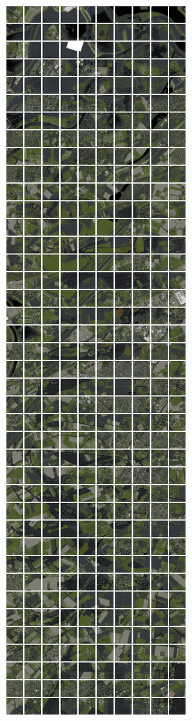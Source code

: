 <html>
<div>
<img src="https://github.com/HakkaTjakka/NL_TILE_MAP/blob/main/18/623/-1021/r.6230.-10210.png" height="44" width="44">
<img src="https://github.com/HakkaTjakka/NL_TILE_MAP/blob/main/18/623/-1021/r.6231.-10210.png" height="44" width="44">
<img src="https://github.com/HakkaTjakka/NL_TILE_MAP/blob/main/18/623/-1021/r.6232.-10210.png" height="44" width="44">
<img src="https://github.com/HakkaTjakka/NL_TILE_MAP/blob/main/18/623/-1021/r.6233.-10210.png" height="44" width="44">
<img src="https://github.com/HakkaTjakka/NL_TILE_MAP/blob/main/18/623/-1021/r.6234.-10210.png" height="44" width="44">
<img src="https://github.com/HakkaTjakka/NL_TILE_MAP/blob/main/18/623/-1021/r.6235.-10210.png" height="44" width="44">
<img src="https://github.com/HakkaTjakka/NL_TILE_MAP/blob/main/18/623/-1021/r.6236.-10210.png" height="44" width="44">
<img src="https://github.com/HakkaTjakka/NL_TILE_MAP/blob/main/18/623/-1021/r.6237.-10210.png" height="44" width="44">
<img src="https://github.com/HakkaTjakka/NL_TILE_MAP/blob/main/18/623/-1021/r.6238.-10210.png" height="44" width="44">
<img src="https://github.com/HakkaTjakka/NL_TILE_MAP/blob/main/18/623/-1021/r.6239.-10210.png" height="44" width="44">
<img src="https://github.com/HakkaTjakka/NL_TILE_MAP/blob/main/18/624/-1021/r.6240.-10210.png" height="44" width="44">
<img src="https://github.com/HakkaTjakka/NL_TILE_MAP/blob/main/18/624/-1021/r.6241.-10210.png" height="44" width="44">
<img src="https://github.com/HakkaTjakka/NL_TILE_MAP/blob/main/18/624/-1021/r.6242.-10210.png" height="44" width="44">
<img src="https://github.com/HakkaTjakka/NL_TILE_MAP/blob/main/18/624/-1021/r.6243.-10210.png" height="44" width="44">
<img src="https://github.com/HakkaTjakka/NL_TILE_MAP/blob/main/18/624/-1021/r.6244.-10210.png" height="44" width="44">
<img src="https://github.com/HakkaTjakka/NL_TILE_MAP/blob/main/18/624/-1021/r.6245.-10210.png" height="44" width="44">
<img src="https://github.com/HakkaTjakka/NL_TILE_MAP/blob/main/18/624/-1021/r.6246.-10210.png" height="44" width="44">
<img src="https://github.com/HakkaTjakka/NL_TILE_MAP/blob/main/18/624/-1021/r.6247.-10210.png" height="44" width="44">
<img src="https://github.com/HakkaTjakka/NL_TILE_MAP/blob/main/18/624/-1021/r.6248.-10210.png" height="44" width="44">
<img src="https://github.com/HakkaTjakka/NL_TILE_MAP/blob/main/18/624/-1021/r.6249.-10210.png" height="44" width="44">
<br>
<img src="https://github.com/HakkaTjakka/NL_TILE_MAP/blob/main/18/623/-1021/r.6230.-10209.png" height="44" width="44">
<img src="https://github.com/HakkaTjakka/NL_TILE_MAP/blob/main/18/623/-1021/r.6231.-10209.png" height="44" width="44">
<img src="https://github.com/HakkaTjakka/NL_TILE_MAP/blob/main/18/623/-1021/r.6232.-10209.png" height="44" width="44">
<img src="https://github.com/HakkaTjakka/NL_TILE_MAP/blob/main/18/623/-1021/r.6233.-10209.png" height="44" width="44">
<img src="https://github.com/HakkaTjakka/NL_TILE_MAP/blob/main/18/623/-1021/r.6234.-10209.png" height="44" width="44">
<img src="https://github.com/HakkaTjakka/NL_TILE_MAP/blob/main/18/623/-1021/r.6235.-10209.png" height="44" width="44">
<img src="https://github.com/HakkaTjakka/NL_TILE_MAP/blob/main/18/623/-1021/r.6236.-10209.png" height="44" width="44">
<img src="https://github.com/HakkaTjakka/NL_TILE_MAP/blob/main/18/623/-1021/r.6237.-10209.png" height="44" width="44">
<img src="https://github.com/HakkaTjakka/NL_TILE_MAP/blob/main/18/623/-1021/r.6238.-10209.png" height="44" width="44">
<img src="https://github.com/HakkaTjakka/NL_TILE_MAP/blob/main/18/623/-1021/r.6239.-10209.png" height="44" width="44">
<img src="https://github.com/HakkaTjakka/NL_TILE_MAP/blob/main/18/624/-1021/r.6240.-10209.png" height="44" width="44">
<img src="https://github.com/HakkaTjakka/NL_TILE_MAP/blob/main/18/624/-1021/r.6241.-10209.png" height="44" width="44">
<img src="https://github.com/HakkaTjakka/NL_TILE_MAP/blob/main/18/624/-1021/r.6242.-10209.png" height="44" width="44">
<img src="https://github.com/HakkaTjakka/NL_TILE_MAP/blob/main/18/624/-1021/r.6243.-10209.png" height="44" width="44">
<img src="https://github.com/HakkaTjakka/NL_TILE_MAP/blob/main/18/624/-1021/r.6244.-10209.png" height="44" width="44">
<img src="https://github.com/HakkaTjakka/NL_TILE_MAP/blob/main/18/624/-1021/r.6245.-10209.png" height="44" width="44">
<img src="https://github.com/HakkaTjakka/NL_TILE_MAP/blob/main/18/624/-1021/r.6246.-10209.png" height="44" width="44">
<img src="https://github.com/HakkaTjakka/NL_TILE_MAP/blob/main/18/624/-1021/r.6247.-10209.png" height="44" width="44">
<img src="https://github.com/HakkaTjakka/NL_TILE_MAP/blob/main/18/624/-1021/r.6248.-10209.png" height="44" width="44">
<img src="https://github.com/HakkaTjakka/NL_TILE_MAP/blob/main/18/624/-1021/r.6249.-10209.png" height="44" width="44">
<br>
<img src="https://github.com/HakkaTjakka/NL_TILE_MAP/blob/main/18/623/-1021/r.6230.-10208.png" height="44" width="44">
<img src="https://github.com/HakkaTjakka/NL_TILE_MAP/blob/main/18/623/-1021/r.6231.-10208.png" height="44" width="44">
<img src="https://github.com/HakkaTjakka/NL_TILE_MAP/blob/main/18/623/-1021/r.6232.-10208.png" height="44" width="44">
<img src="https://github.com/HakkaTjakka/NL_TILE_MAP/blob/main/18/623/-1021/r.6233.-10208.png" height="44" width="44">
<img src="https://github.com/HakkaTjakka/NL_TILE_MAP/blob/main/18/623/-1021/r.6234.-10208.png" height="44" width="44">
<img src="https://github.com/HakkaTjakka/NL_TILE_MAP/blob/main/18/623/-1021/r.6235.-10208.png" height="44" width="44">
<img src="https://github.com/HakkaTjakka/NL_TILE_MAP/blob/main/18/623/-1021/r.6236.-10208.png" height="44" width="44">
<img src="https://github.com/HakkaTjakka/NL_TILE_MAP/blob/main/18/623/-1021/r.6237.-10208.png" height="44" width="44">
<img src="https://github.com/HakkaTjakka/NL_TILE_MAP/blob/main/18/623/-1021/r.6238.-10208.png" height="44" width="44">
<img src="https://github.com/HakkaTjakka/NL_TILE_MAP/blob/main/18/623/-1021/r.6239.-10208.png" height="44" width="44">
<img src="https://github.com/HakkaTjakka/NL_TILE_MAP/blob/main/18/624/-1021/r.6240.-10208.png" height="44" width="44">
<img src="https://github.com/HakkaTjakka/NL_TILE_MAP/blob/main/18/624/-1021/r.6241.-10208.png" height="44" width="44">
<img src="https://github.com/HakkaTjakka/NL_TILE_MAP/blob/main/18/624/-1021/r.6242.-10208.png" height="44" width="44">
<img src="https://github.com/HakkaTjakka/NL_TILE_MAP/blob/main/18/624/-1021/r.6243.-10208.png" height="44" width="44">
<img src="https://github.com/HakkaTjakka/NL_TILE_MAP/blob/main/18/624/-1021/r.6244.-10208.png" height="44" width="44">
<img src="https://github.com/HakkaTjakka/NL_TILE_MAP/blob/main/18/624/-1021/r.6245.-10208.png" height="44" width="44">
<img src="https://github.com/HakkaTjakka/NL_TILE_MAP/blob/main/18/624/-1021/r.6246.-10208.png" height="44" width="44">
<img src="https://github.com/HakkaTjakka/NL_TILE_MAP/blob/main/18/624/-1021/r.6247.-10208.png" height="44" width="44">
<img src="https://github.com/HakkaTjakka/NL_TILE_MAP/blob/main/18/624/-1021/r.6248.-10208.png" height="44" width="44">
<img src="https://github.com/HakkaTjakka/NL_TILE_MAP/blob/main/18/624/-1021/r.6249.-10208.png" height="44" width="44">
<br>
<img src="https://github.com/HakkaTjakka/NL_TILE_MAP/blob/main/18/623/-1021/r.6230.-10207.png" height="44" width="44">
<img src="https://github.com/HakkaTjakka/NL_TILE_MAP/blob/main/18/623/-1021/r.6231.-10207.png" height="44" width="44">
<img src="https://github.com/HakkaTjakka/NL_TILE_MAP/blob/main/18/623/-1021/r.6232.-10207.png" height="44" width="44">
<img src="https://github.com/HakkaTjakka/NL_TILE_MAP/blob/main/18/623/-1021/r.6233.-10207.png" height="44" width="44">
<img src="https://github.com/HakkaTjakka/NL_TILE_MAP/blob/main/18/623/-1021/r.6234.-10207.png" height="44" width="44">
<img src="https://github.com/HakkaTjakka/NL_TILE_MAP/blob/main/18/623/-1021/r.6235.-10207.png" height="44" width="44">
<img src="https://github.com/HakkaTjakka/NL_TILE_MAP/blob/main/18/623/-1021/r.6236.-10207.png" height="44" width="44">
<img src="https://github.com/HakkaTjakka/NL_TILE_MAP/blob/main/18/623/-1021/r.6237.-10207.png" height="44" width="44">
<img src="https://github.com/HakkaTjakka/NL_TILE_MAP/blob/main/18/623/-1021/r.6238.-10207.png" height="44" width="44">
<img src="https://github.com/HakkaTjakka/NL_TILE_MAP/blob/main/18/623/-1021/r.6239.-10207.png" height="44" width="44">
<img src="https://github.com/HakkaTjakka/NL_TILE_MAP/blob/main/18/624/-1021/r.6240.-10207.png" height="44" width="44">
<img src="https://github.com/HakkaTjakka/NL_TILE_MAP/blob/main/18/624/-1021/r.6241.-10207.png" height="44" width="44">
<img src="https://github.com/HakkaTjakka/NL_TILE_MAP/blob/main/18/624/-1021/r.6242.-10207.png" height="44" width="44">
<img src="https://github.com/HakkaTjakka/NL_TILE_MAP/blob/main/18/624/-1021/r.6243.-10207.png" height="44" width="44">
<img src="https://github.com/HakkaTjakka/NL_TILE_MAP/blob/main/18/624/-1021/r.6244.-10207.png" height="44" width="44">
<img src="https://github.com/HakkaTjakka/NL_TILE_MAP/blob/main/18/624/-1021/r.6245.-10207.png" height="44" width="44">
<img src="https://github.com/HakkaTjakka/NL_TILE_MAP/blob/main/18/624/-1021/r.6246.-10207.png" height="44" width="44">
<img src="https://github.com/HakkaTjakka/NL_TILE_MAP/blob/main/18/624/-1021/r.6247.-10207.png" height="44" width="44">
<img src="https://github.com/HakkaTjakka/NL_TILE_MAP/blob/main/18/624/-1021/r.6248.-10207.png" height="44" width="44">
<img src="https://github.com/HakkaTjakka/NL_TILE_MAP/blob/main/18/624/-1021/r.6249.-10207.png" height="44" width="44">
<br>
<img src="https://github.com/HakkaTjakka/NL_TILE_MAP/blob/main/18/623/-1021/r.6230.-10206.png" height="44" width="44">
<img src="https://github.com/HakkaTjakka/NL_TILE_MAP/blob/main/18/623/-1021/r.6231.-10206.png" height="44" width="44">
<img src="https://github.com/HakkaTjakka/NL_TILE_MAP/blob/main/18/623/-1021/r.6232.-10206.png" height="44" width="44">
<img src="https://github.com/HakkaTjakka/NL_TILE_MAP/blob/main/18/623/-1021/r.6233.-10206.png" height="44" width="44">
<img src="https://github.com/HakkaTjakka/NL_TILE_MAP/blob/main/18/623/-1021/r.6234.-10206.png" height="44" width="44">
<img src="https://github.com/HakkaTjakka/NL_TILE_MAP/blob/main/18/623/-1021/r.6235.-10206.png" height="44" width="44">
<img src="https://github.com/HakkaTjakka/NL_TILE_MAP/blob/main/18/623/-1021/r.6236.-10206.png" height="44" width="44">
<img src="https://github.com/HakkaTjakka/NL_TILE_MAP/blob/main/18/623/-1021/r.6237.-10206.png" height="44" width="44">
<img src="https://github.com/HakkaTjakka/NL_TILE_MAP/blob/main/18/623/-1021/r.6238.-10206.png" height="44" width="44">
<img src="https://github.com/HakkaTjakka/NL_TILE_MAP/blob/main/18/623/-1021/r.6239.-10206.png" height="44" width="44">
<img src="https://github.com/HakkaTjakka/NL_TILE_MAP/blob/main/18/624/-1021/r.6240.-10206.png" height="44" width="44">
<img src="https://github.com/HakkaTjakka/NL_TILE_MAP/blob/main/18/624/-1021/r.6241.-10206.png" height="44" width="44">
<img src="https://github.com/HakkaTjakka/NL_TILE_MAP/blob/main/18/624/-1021/r.6242.-10206.png" height="44" width="44">
<img src="https://github.com/HakkaTjakka/NL_TILE_MAP/blob/main/18/624/-1021/r.6243.-10206.png" height="44" width="44">
<img src="https://github.com/HakkaTjakka/NL_TILE_MAP/blob/main/18/624/-1021/r.6244.-10206.png" height="44" width="44">
<img src="https://github.com/HakkaTjakka/NL_TILE_MAP/blob/main/18/624/-1021/r.6245.-10206.png" height="44" width="44">
<img src="https://github.com/HakkaTjakka/NL_TILE_MAP/blob/main/18/624/-1021/r.6246.-10206.png" height="44" width="44">
<img src="https://github.com/HakkaTjakka/NL_TILE_MAP/blob/main/18/624/-1021/r.6247.-10206.png" height="44" width="44">
<img src="https://github.com/HakkaTjakka/NL_TILE_MAP/blob/main/18/624/-1021/r.6248.-10206.png" height="44" width="44">
<img src="https://github.com/HakkaTjakka/NL_TILE_MAP/blob/main/18/624/-1021/r.6249.-10206.png" height="44" width="44">
<br>
<img src="https://github.com/HakkaTjakka/NL_TILE_MAP/blob/main/18/623/-1021/r.6230.-10205.png" height="44" width="44">
<img src="https://github.com/HakkaTjakka/NL_TILE_MAP/blob/main/18/623/-1021/r.6231.-10205.png" height="44" width="44">
<img src="https://github.com/HakkaTjakka/NL_TILE_MAP/blob/main/18/623/-1021/r.6232.-10205.png" height="44" width="44">
<img src="https://github.com/HakkaTjakka/NL_TILE_MAP/blob/main/18/623/-1021/r.6233.-10205.png" height="44" width="44">
<img src="https://github.com/HakkaTjakka/NL_TILE_MAP/blob/main/18/623/-1021/r.6234.-10205.png" height="44" width="44">
<img src="https://github.com/HakkaTjakka/NL_TILE_MAP/blob/main/18/623/-1021/r.6235.-10205.png" height="44" width="44">
<img src="https://github.com/HakkaTjakka/NL_TILE_MAP/blob/main/18/623/-1021/r.6236.-10205.png" height="44" width="44">
<img src="https://github.com/HakkaTjakka/NL_TILE_MAP/blob/main/18/623/-1021/r.6237.-10205.png" height="44" width="44">
<img src="https://github.com/HakkaTjakka/NL_TILE_MAP/blob/main/18/623/-1021/r.6238.-10205.png" height="44" width="44">
<img src="https://github.com/HakkaTjakka/NL_TILE_MAP/blob/main/18/623/-1021/r.6239.-10205.png" height="44" width="44">
<img src="https://github.com/HakkaTjakka/NL_TILE_MAP/blob/main/18/624/-1021/r.6240.-10205.png" height="44" width="44">
<img src="https://github.com/HakkaTjakka/NL_TILE_MAP/blob/main/18/624/-1021/r.6241.-10205.png" height="44" width="44">
<img src="https://github.com/HakkaTjakka/NL_TILE_MAP/blob/main/18/624/-1021/r.6242.-10205.png" height="44" width="44">
<img src="https://github.com/HakkaTjakka/NL_TILE_MAP/blob/main/18/624/-1021/r.6243.-10205.png" height="44" width="44">
<img src="https://github.com/HakkaTjakka/NL_TILE_MAP/blob/main/18/624/-1021/r.6244.-10205.png" height="44" width="44">
<img src="https://github.com/HakkaTjakka/NL_TILE_MAP/blob/main/18/624/-1021/r.6245.-10205.png" height="44" width="44">
<img src="https://github.com/HakkaTjakka/NL_TILE_MAP/blob/main/18/624/-1021/r.6246.-10205.png" height="44" width="44">
<img src="https://github.com/HakkaTjakka/NL_TILE_MAP/blob/main/18/624/-1021/r.6247.-10205.png" height="44" width="44">
<img src="https://github.com/HakkaTjakka/NL_TILE_MAP/blob/main/18/624/-1021/r.6248.-10205.png" height="44" width="44">
<img src="https://github.com/HakkaTjakka/NL_TILE_MAP/blob/main/18/624/-1021/r.6249.-10205.png" height="44" width="44">
<br>
<img src="https://github.com/HakkaTjakka/NL_TILE_MAP/blob/main/18/623/-1021/r.6230.-10204.png" height="44" width="44">
<img src="https://github.com/HakkaTjakka/NL_TILE_MAP/blob/main/18/623/-1021/r.6231.-10204.png" height="44" width="44">
<img src="https://github.com/HakkaTjakka/NL_TILE_MAP/blob/main/18/623/-1021/r.6232.-10204.png" height="44" width="44">
<img src="https://github.com/HakkaTjakka/NL_TILE_MAP/blob/main/18/623/-1021/r.6233.-10204.png" height="44" width="44">
<img src="https://github.com/HakkaTjakka/NL_TILE_MAP/blob/main/18/623/-1021/r.6234.-10204.png" height="44" width="44">
<img src="https://github.com/HakkaTjakka/NL_TILE_MAP/blob/main/18/623/-1021/r.6235.-10204.png" height="44" width="44">
<img src="https://github.com/HakkaTjakka/NL_TILE_MAP/blob/main/18/623/-1021/r.6236.-10204.png" height="44" width="44">
<img src="https://github.com/HakkaTjakka/NL_TILE_MAP/blob/main/18/623/-1021/r.6237.-10204.png" height="44" width="44">
<img src="https://github.com/HakkaTjakka/NL_TILE_MAP/blob/main/18/623/-1021/r.6238.-10204.png" height="44" width="44">
<img src="https://github.com/HakkaTjakka/NL_TILE_MAP/blob/main/18/623/-1021/r.6239.-10204.png" height="44" width="44">
<img src="https://github.com/HakkaTjakka/NL_TILE_MAP/blob/main/18/624/-1021/r.6240.-10204.png" height="44" width="44">
<img src="https://github.com/HakkaTjakka/NL_TILE_MAP/blob/main/18/624/-1021/r.6241.-10204.png" height="44" width="44">
<img src="https://github.com/HakkaTjakka/NL_TILE_MAP/blob/main/18/624/-1021/r.6242.-10204.png" height="44" width="44">
<img src="https://github.com/HakkaTjakka/NL_TILE_MAP/blob/main/18/624/-1021/r.6243.-10204.png" height="44" width="44">
<img src="https://github.com/HakkaTjakka/NL_TILE_MAP/blob/main/18/624/-1021/r.6244.-10204.png" height="44" width="44">
<img src="https://github.com/HakkaTjakka/NL_TILE_MAP/blob/main/18/624/-1021/r.6245.-10204.png" height="44" width="44">
<img src="https://github.com/HakkaTjakka/NL_TILE_MAP/blob/main/18/624/-1021/r.6246.-10204.png" height="44" width="44">
<img src="https://github.com/HakkaTjakka/NL_TILE_MAP/blob/main/18/624/-1021/r.6247.-10204.png" height="44" width="44">
<img src="https://github.com/HakkaTjakka/NL_TILE_MAP/blob/main/18/624/-1021/r.6248.-10204.png" height="44" width="44">
<img src="https://github.com/HakkaTjakka/NL_TILE_MAP/blob/main/18/624/-1021/r.6249.-10204.png" height="44" width="44">
<br>
<img src="https://github.com/HakkaTjakka/NL_TILE_MAP/blob/main/18/623/-1021/r.6230.-10203.png" height="44" width="44">
<img src="https://github.com/HakkaTjakka/NL_TILE_MAP/blob/main/18/623/-1021/r.6231.-10203.png" height="44" width="44">
<img src="https://github.com/HakkaTjakka/NL_TILE_MAP/blob/main/18/623/-1021/r.6232.-10203.png" height="44" width="44">
<img src="https://github.com/HakkaTjakka/NL_TILE_MAP/blob/main/18/623/-1021/r.6233.-10203.png" height="44" width="44">
<img src="https://github.com/HakkaTjakka/NL_TILE_MAP/blob/main/18/623/-1021/r.6234.-10203.png" height="44" width="44">
<img src="https://github.com/HakkaTjakka/NL_TILE_MAP/blob/main/18/623/-1021/r.6235.-10203.png" height="44" width="44">
<img src="https://github.com/HakkaTjakka/NL_TILE_MAP/blob/main/18/623/-1021/r.6236.-10203.png" height="44" width="44">
<img src="https://github.com/HakkaTjakka/NL_TILE_MAP/blob/main/18/623/-1021/r.6237.-10203.png" height="44" width="44">
<img src="https://github.com/HakkaTjakka/NL_TILE_MAP/blob/main/18/623/-1021/r.6238.-10203.png" height="44" width="44">
<img src="https://github.com/HakkaTjakka/NL_TILE_MAP/blob/main/18/623/-1021/r.6239.-10203.png" height="44" width="44">
<img src="https://github.com/HakkaTjakka/NL_TILE_MAP/blob/main/18/624/-1021/r.6240.-10203.png" height="44" width="44">
<img src="https://github.com/HakkaTjakka/NL_TILE_MAP/blob/main/18/624/-1021/r.6241.-10203.png" height="44" width="44">
<img src="https://github.com/HakkaTjakka/NL_TILE_MAP/blob/main/18/624/-1021/r.6242.-10203.png" height="44" width="44">
<img src="https://github.com/HakkaTjakka/NL_TILE_MAP/blob/main/18/624/-1021/r.6243.-10203.png" height="44" width="44">
<img src="https://github.com/HakkaTjakka/NL_TILE_MAP/blob/main/18/624/-1021/r.6244.-10203.png" height="44" width="44">
<img src="https://github.com/HakkaTjakka/NL_TILE_MAP/blob/main/18/624/-1021/r.6245.-10203.png" height="44" width="44">
<img src="https://github.com/HakkaTjakka/NL_TILE_MAP/blob/main/18/624/-1021/r.6246.-10203.png" height="44" width="44">
<img src="https://github.com/HakkaTjakka/NL_TILE_MAP/blob/main/18/624/-1021/r.6247.-10203.png" height="44" width="44">
<img src="https://github.com/HakkaTjakka/NL_TILE_MAP/blob/main/18/624/-1021/r.6248.-10203.png" height="44" width="44">
<img src="https://github.com/HakkaTjakka/NL_TILE_MAP/blob/main/18/624/-1021/r.6249.-10203.png" height="44" width="44">
<br>
<img src="https://github.com/HakkaTjakka/NL_TILE_MAP/blob/main/18/623/-1021/r.6230.-10202.png" height="44" width="44">
<img src="https://github.com/HakkaTjakka/NL_TILE_MAP/blob/main/18/623/-1021/r.6231.-10202.png" height="44" width="44">
<img src="https://github.com/HakkaTjakka/NL_TILE_MAP/blob/main/18/623/-1021/r.6232.-10202.png" height="44" width="44">
<img src="https://github.com/HakkaTjakka/NL_TILE_MAP/blob/main/18/623/-1021/r.6233.-10202.png" height="44" width="44">
<img src="https://github.com/HakkaTjakka/NL_TILE_MAP/blob/main/18/623/-1021/r.6234.-10202.png" height="44" width="44">
<img src="https://github.com/HakkaTjakka/NL_TILE_MAP/blob/main/18/623/-1021/r.6235.-10202.png" height="44" width="44">
<img src="https://github.com/HakkaTjakka/NL_TILE_MAP/blob/main/18/623/-1021/r.6236.-10202.png" height="44" width="44">
<img src="https://github.com/HakkaTjakka/NL_TILE_MAP/blob/main/18/623/-1021/r.6237.-10202.png" height="44" width="44">
<img src="https://github.com/HakkaTjakka/NL_TILE_MAP/blob/main/18/623/-1021/r.6238.-10202.png" height="44" width="44">
<img src="https://github.com/HakkaTjakka/NL_TILE_MAP/blob/main/18/623/-1021/r.6239.-10202.png" height="44" width="44">
<img src="https://github.com/HakkaTjakka/NL_TILE_MAP/blob/main/18/624/-1021/r.6240.-10202.png" height="44" width="44">
<img src="https://github.com/HakkaTjakka/NL_TILE_MAP/blob/main/18/624/-1021/r.6241.-10202.png" height="44" width="44">
<img src="https://github.com/HakkaTjakka/NL_TILE_MAP/blob/main/18/624/-1021/r.6242.-10202.png" height="44" width="44">
<img src="https://github.com/HakkaTjakka/NL_TILE_MAP/blob/main/18/624/-1021/r.6243.-10202.png" height="44" width="44">
<img src="https://github.com/HakkaTjakka/NL_TILE_MAP/blob/main/18/624/-1021/r.6244.-10202.png" height="44" width="44">
<img src="https://github.com/HakkaTjakka/NL_TILE_MAP/blob/main/18/624/-1021/r.6245.-10202.png" height="44" width="44">
<img src="https://github.com/HakkaTjakka/NL_TILE_MAP/blob/main/18/624/-1021/r.6246.-10202.png" height="44" width="44">
<img src="https://github.com/HakkaTjakka/NL_TILE_MAP/blob/main/18/624/-1021/r.6247.-10202.png" height="44" width="44">
<img src="https://github.com/HakkaTjakka/NL_TILE_MAP/blob/main/18/624/-1021/r.6248.-10202.png" height="44" width="44">
<img src="https://github.com/HakkaTjakka/NL_TILE_MAP/blob/main/18/624/-1021/r.6249.-10202.png" height="44" width="44">
<br>
<img src="https://github.com/HakkaTjakka/NL_TILE_MAP/blob/main/18/623/-1021/r.6230.-10201.png" height="44" width="44">
<img src="https://github.com/HakkaTjakka/NL_TILE_MAP/blob/main/18/623/-1021/r.6231.-10201.png" height="44" width="44">
<img src="https://github.com/HakkaTjakka/NL_TILE_MAP/blob/main/18/623/-1021/r.6232.-10201.png" height="44" width="44">
<img src="https://github.com/HakkaTjakka/NL_TILE_MAP/blob/main/18/623/-1021/r.6233.-10201.png" height="44" width="44">
<img src="https://github.com/HakkaTjakka/NL_TILE_MAP/blob/main/18/623/-1021/r.6234.-10201.png" height="44" width="44">
<img src="https://github.com/HakkaTjakka/NL_TILE_MAP/blob/main/18/623/-1021/r.6235.-10201.png" height="44" width="44">
<img src="https://github.com/HakkaTjakka/NL_TILE_MAP/blob/main/18/623/-1021/r.6236.-10201.png" height="44" width="44">
<img src="https://github.com/HakkaTjakka/NL_TILE_MAP/blob/main/18/623/-1021/r.6237.-10201.png" height="44" width="44">
<img src="https://github.com/HakkaTjakka/NL_TILE_MAP/blob/main/18/623/-1021/r.6238.-10201.png" height="44" width="44">
<img src="https://github.com/HakkaTjakka/NL_TILE_MAP/blob/main/18/623/-1021/r.6239.-10201.png" height="44" width="44">
<img src="https://github.com/HakkaTjakka/NL_TILE_MAP/blob/main/18/624/-1021/r.6240.-10201.png" height="44" width="44">
<img src="https://github.com/HakkaTjakka/NL_TILE_MAP/blob/main/18/624/-1021/r.6241.-10201.png" height="44" width="44">
<img src="https://github.com/HakkaTjakka/NL_TILE_MAP/blob/main/18/624/-1021/r.6242.-10201.png" height="44" width="44">
<img src="https://github.com/HakkaTjakka/NL_TILE_MAP/blob/main/18/624/-1021/r.6243.-10201.png" height="44" width="44">
<img src="https://github.com/HakkaTjakka/NL_TILE_MAP/blob/main/18/624/-1021/r.6244.-10201.png" height="44" width="44">
<img src="https://github.com/HakkaTjakka/NL_TILE_MAP/blob/main/18/624/-1021/r.6245.-10201.png" height="44" width="44">
<img src="https://github.com/HakkaTjakka/NL_TILE_MAP/blob/main/18/624/-1021/r.6246.-10201.png" height="44" width="44">
<img src="https://github.com/HakkaTjakka/NL_TILE_MAP/blob/main/18/624/-1021/r.6247.-10201.png" height="44" width="44">
<img src="https://github.com/HakkaTjakka/NL_TILE_MAP/blob/main/18/624/-1021/r.6248.-10201.png" height="44" width="44">
<img src="https://github.com/HakkaTjakka/NL_TILE_MAP/blob/main/18/624/-1021/r.6249.-10201.png" height="44" width="44">
<br>
<img src="https://github.com/HakkaTjakka/NL_TILE_MAP/blob/main/18/623/-1020/r.6230.-10200.png" height="44" width="44">
<img src="https://github.com/HakkaTjakka/NL_TILE_MAP/blob/main/18/623/-1020/r.6231.-10200.png" height="44" width="44">
<img src="https://github.com/HakkaTjakka/NL_TILE_MAP/blob/main/18/623/-1020/r.6232.-10200.png" height="44" width="44">
<img src="https://github.com/HakkaTjakka/NL_TILE_MAP/blob/main/18/623/-1020/r.6233.-10200.png" height="44" width="44">
<img src="https://github.com/HakkaTjakka/NL_TILE_MAP/blob/main/18/623/-1020/r.6234.-10200.png" height="44" width="44">
<img src="https://github.com/HakkaTjakka/NL_TILE_MAP/blob/main/18/623/-1020/r.6235.-10200.png" height="44" width="44">
<img src="https://github.com/HakkaTjakka/NL_TILE_MAP/blob/main/18/623/-1020/r.6236.-10200.png" height="44" width="44">
<img src="https://github.com/HakkaTjakka/NL_TILE_MAP/blob/main/18/623/-1020/r.6237.-10200.png" height="44" width="44">
<img src="https://github.com/HakkaTjakka/NL_TILE_MAP/blob/main/18/623/-1020/r.6238.-10200.png" height="44" width="44">
<img src="https://github.com/HakkaTjakka/NL_TILE_MAP/blob/main/18/623/-1020/r.6239.-10200.png" height="44" width="44">
<img src="https://github.com/HakkaTjakka/NL_TILE_MAP/blob/main/18/624/-1020/r.6240.-10200.png" height="44" width="44">
<img src="https://github.com/HakkaTjakka/NL_TILE_MAP/blob/main/18/624/-1020/r.6241.-10200.png" height="44" width="44">
<img src="https://github.com/HakkaTjakka/NL_TILE_MAP/blob/main/18/624/-1020/r.6242.-10200.png" height="44" width="44">
<img src="https://github.com/HakkaTjakka/NL_TILE_MAP/blob/main/18/624/-1020/r.6243.-10200.png" height="44" width="44">
<img src="https://github.com/HakkaTjakka/NL_TILE_MAP/blob/main/18/624/-1020/r.6244.-10200.png" height="44" width="44">
<img src="https://github.com/HakkaTjakka/NL_TILE_MAP/blob/main/18/624/-1020/r.6245.-10200.png" height="44" width="44">
<img src="https://github.com/HakkaTjakka/NL_TILE_MAP/blob/main/18/624/-1020/r.6246.-10200.png" height="44" width="44">
<img src="https://github.com/HakkaTjakka/NL_TILE_MAP/blob/main/18/624/-1020/r.6247.-10200.png" height="44" width="44">
<img src="https://github.com/HakkaTjakka/NL_TILE_MAP/blob/main/18/624/-1020/r.6248.-10200.png" height="44" width="44">
<img src="https://github.com/HakkaTjakka/NL_TILE_MAP/blob/main/18/624/-1020/r.6249.-10200.png" height="44" width="44">
<br>
<img src="https://github.com/HakkaTjakka/NL_TILE_MAP/blob/main/18/623/-1020/r.6230.-10199.png" height="44" width="44">
<img src="https://github.com/HakkaTjakka/NL_TILE_MAP/blob/main/18/623/-1020/r.6231.-10199.png" height="44" width="44">
<img src="https://github.com/HakkaTjakka/NL_TILE_MAP/blob/main/18/623/-1020/r.6232.-10199.png" height="44" width="44">
<img src="https://github.com/HakkaTjakka/NL_TILE_MAP/blob/main/18/623/-1020/r.6233.-10199.png" height="44" width="44">
<img src="https://github.com/HakkaTjakka/NL_TILE_MAP/blob/main/18/623/-1020/r.6234.-10199.png" height="44" width="44">
<img src="https://github.com/HakkaTjakka/NL_TILE_MAP/blob/main/18/623/-1020/r.6235.-10199.png" height="44" width="44">
<img src="https://github.com/HakkaTjakka/NL_TILE_MAP/blob/main/18/623/-1020/r.6236.-10199.png" height="44" width="44">
<img src="https://github.com/HakkaTjakka/NL_TILE_MAP/blob/main/18/623/-1020/r.6237.-10199.png" height="44" width="44">
<img src="https://github.com/HakkaTjakka/NL_TILE_MAP/blob/main/18/623/-1020/r.6238.-10199.png" height="44" width="44">
<img src="https://github.com/HakkaTjakka/NL_TILE_MAP/blob/main/18/623/-1020/r.6239.-10199.png" height="44" width="44">
<img src="https://github.com/HakkaTjakka/NL_TILE_MAP/blob/main/18/624/-1020/r.6240.-10199.png" height="44" width="44">
<img src="https://github.com/HakkaTjakka/NL_TILE_MAP/blob/main/18/624/-1020/r.6241.-10199.png" height="44" width="44">
<img src="https://github.com/HakkaTjakka/NL_TILE_MAP/blob/main/18/624/-1020/r.6242.-10199.png" height="44" width="44">
<img src="https://github.com/HakkaTjakka/NL_TILE_MAP/blob/main/18/624/-1020/r.6243.-10199.png" height="44" width="44">
<img src="https://github.com/HakkaTjakka/NL_TILE_MAP/blob/main/18/624/-1020/r.6244.-10199.png" height="44" width="44">
<img src="https://github.com/HakkaTjakka/NL_TILE_MAP/blob/main/18/624/-1020/r.6245.-10199.png" height="44" width="44">
<img src="https://github.com/HakkaTjakka/NL_TILE_MAP/blob/main/18/624/-1020/r.6246.-10199.png" height="44" width="44">
<img src="https://github.com/HakkaTjakka/NL_TILE_MAP/blob/main/18/624/-1020/r.6247.-10199.png" height="44" width="44">
<img src="https://github.com/HakkaTjakka/NL_TILE_MAP/blob/main/18/624/-1020/r.6248.-10199.png" height="44" width="44">
<img src="https://github.com/HakkaTjakka/NL_TILE_MAP/blob/main/18/624/-1020/r.6249.-10199.png" height="44" width="44">
<br>
<img src="https://github.com/HakkaTjakka/NL_TILE_MAP/blob/main/18/623/-1020/r.6230.-10198.png" height="44" width="44">
<img src="https://github.com/HakkaTjakka/NL_TILE_MAP/blob/main/18/623/-1020/r.6231.-10198.png" height="44" width="44">
<img src="https://github.com/HakkaTjakka/NL_TILE_MAP/blob/main/18/623/-1020/r.6232.-10198.png" height="44" width="44">
<img src="https://github.com/HakkaTjakka/NL_TILE_MAP/blob/main/18/623/-1020/r.6233.-10198.png" height="44" width="44">
<img src="https://github.com/HakkaTjakka/NL_TILE_MAP/blob/main/18/623/-1020/r.6234.-10198.png" height="44" width="44">
<img src="https://github.com/HakkaTjakka/NL_TILE_MAP/blob/main/18/623/-1020/r.6235.-10198.png" height="44" width="44">
<img src="https://github.com/HakkaTjakka/NL_TILE_MAP/blob/main/18/623/-1020/r.6236.-10198.png" height="44" width="44">
<img src="https://github.com/HakkaTjakka/NL_TILE_MAP/blob/main/18/623/-1020/r.6237.-10198.png" height="44" width="44">
<img src="https://github.com/HakkaTjakka/NL_TILE_MAP/blob/main/18/623/-1020/r.6238.-10198.png" height="44" width="44">
<img src="https://github.com/HakkaTjakka/NL_TILE_MAP/blob/main/18/623/-1020/r.6239.-10198.png" height="44" width="44">
<img src="https://github.com/HakkaTjakka/NL_TILE_MAP/blob/main/18/624/-1020/r.6240.-10198.png" height="44" width="44">
<img src="https://github.com/HakkaTjakka/NL_TILE_MAP/blob/main/18/624/-1020/r.6241.-10198.png" height="44" width="44">
<img src="https://github.com/HakkaTjakka/NL_TILE_MAP/blob/main/18/624/-1020/r.6242.-10198.png" height="44" width="44">
<img src="https://github.com/HakkaTjakka/NL_TILE_MAP/blob/main/18/624/-1020/r.6243.-10198.png" height="44" width="44">
<img src="https://github.com/HakkaTjakka/NL_TILE_MAP/blob/main/18/624/-1020/r.6244.-10198.png" height="44" width="44">
<img src="https://github.com/HakkaTjakka/NL_TILE_MAP/blob/main/18/624/-1020/r.6245.-10198.png" height="44" width="44">
<img src="https://github.com/HakkaTjakka/NL_TILE_MAP/blob/main/18/624/-1020/r.6246.-10198.png" height="44" width="44">
<img src="https://github.com/HakkaTjakka/NL_TILE_MAP/blob/main/18/624/-1020/r.6247.-10198.png" height="44" width="44">
<img src="https://github.com/HakkaTjakka/NL_TILE_MAP/blob/main/18/624/-1020/r.6248.-10198.png" height="44" width="44">
<img src="https://github.com/HakkaTjakka/NL_TILE_MAP/blob/main/18/624/-1020/r.6249.-10198.png" height="44" width="44">
<br>
<img src="https://github.com/HakkaTjakka/NL_TILE_MAP/blob/main/18/623/-1020/r.6230.-10197.png" height="44" width="44">
<img src="https://github.com/HakkaTjakka/NL_TILE_MAP/blob/main/18/623/-1020/r.6231.-10197.png" height="44" width="44">
<img src="https://github.com/HakkaTjakka/NL_TILE_MAP/blob/main/18/623/-1020/r.6232.-10197.png" height="44" width="44">
<img src="https://github.com/HakkaTjakka/NL_TILE_MAP/blob/main/18/623/-1020/r.6233.-10197.png" height="44" width="44">
<img src="https://github.com/HakkaTjakka/NL_TILE_MAP/blob/main/18/623/-1020/r.6234.-10197.png" height="44" width="44">
<img src="https://github.com/HakkaTjakka/NL_TILE_MAP/blob/main/18/623/-1020/r.6235.-10197.png" height="44" width="44">
<img src="https://github.com/HakkaTjakka/NL_TILE_MAP/blob/main/18/623/-1020/r.6236.-10197.png" height="44" width="44">
<img src="https://github.com/HakkaTjakka/NL_TILE_MAP/blob/main/18/623/-1020/r.6237.-10197.png" height="44" width="44">
<img src="https://github.com/HakkaTjakka/NL_TILE_MAP/blob/main/18/623/-1020/r.6238.-10197.png" height="44" width="44">
<img src="https://github.com/HakkaTjakka/NL_TILE_MAP/blob/main/18/623/-1020/r.6239.-10197.png" height="44" width="44">
<img src="https://github.com/HakkaTjakka/NL_TILE_MAP/blob/main/18/624/-1020/r.6240.-10197.png" height="44" width="44">
<img src="https://github.com/HakkaTjakka/NL_TILE_MAP/blob/main/18/624/-1020/r.6241.-10197.png" height="44" width="44">
<img src="https://github.com/HakkaTjakka/NL_TILE_MAP/blob/main/18/624/-1020/r.6242.-10197.png" height="44" width="44">
<img src="https://github.com/HakkaTjakka/NL_TILE_MAP/blob/main/18/624/-1020/r.6243.-10197.png" height="44" width="44">
<img src="https://github.com/HakkaTjakka/NL_TILE_MAP/blob/main/18/624/-1020/r.6244.-10197.png" height="44" width="44">
<img src="https://github.com/HakkaTjakka/NL_TILE_MAP/blob/main/18/624/-1020/r.6245.-10197.png" height="44" width="44">
<img src="https://github.com/HakkaTjakka/NL_TILE_MAP/blob/main/18/624/-1020/r.6246.-10197.png" height="44" width="44">
<img src="https://github.com/HakkaTjakka/NL_TILE_MAP/blob/main/18/624/-1020/r.6247.-10197.png" height="44" width="44">
<img src="https://github.com/HakkaTjakka/NL_TILE_MAP/blob/main/18/624/-1020/r.6248.-10197.png" height="44" width="44">
<img src="https://github.com/HakkaTjakka/NL_TILE_MAP/blob/main/18/624/-1020/r.6249.-10197.png" height="44" width="44">
<br>
<img src="https://github.com/HakkaTjakka/NL_TILE_MAP/blob/main/18/623/-1020/r.6230.-10196.png" height="44" width="44">
<img src="https://github.com/HakkaTjakka/NL_TILE_MAP/blob/main/18/623/-1020/r.6231.-10196.png" height="44" width="44">
<img src="https://github.com/HakkaTjakka/NL_TILE_MAP/blob/main/18/623/-1020/r.6232.-10196.png" height="44" width="44">
<img src="https://github.com/HakkaTjakka/NL_TILE_MAP/blob/main/18/623/-1020/r.6233.-10196.png" height="44" width="44">
<img src="https://github.com/HakkaTjakka/NL_TILE_MAP/blob/main/18/623/-1020/r.6234.-10196.png" height="44" width="44">
<img src="https://github.com/HakkaTjakka/NL_TILE_MAP/blob/main/18/623/-1020/r.6235.-10196.png" height="44" width="44">
<img src="https://github.com/HakkaTjakka/NL_TILE_MAP/blob/main/18/623/-1020/r.6236.-10196.png" height="44" width="44">
<img src="https://github.com/HakkaTjakka/NL_TILE_MAP/blob/main/18/623/-1020/r.6237.-10196.png" height="44" width="44">
<img src="https://github.com/HakkaTjakka/NL_TILE_MAP/blob/main/18/623/-1020/r.6238.-10196.png" height="44" width="44">
<img src="https://github.com/HakkaTjakka/NL_TILE_MAP/blob/main/18/623/-1020/r.6239.-10196.png" height="44" width="44">
<img src="https://github.com/HakkaTjakka/NL_TILE_MAP/blob/main/18/624/-1020/r.6240.-10196.png" height="44" width="44">
<img src="https://github.com/HakkaTjakka/NL_TILE_MAP/blob/main/18/624/-1020/r.6241.-10196.png" height="44" width="44">
<img src="https://github.com/HakkaTjakka/NL_TILE_MAP/blob/main/18/624/-1020/r.6242.-10196.png" height="44" width="44">
<img src="https://github.com/HakkaTjakka/NL_TILE_MAP/blob/main/18/624/-1020/r.6243.-10196.png" height="44" width="44">
<img src="https://github.com/HakkaTjakka/NL_TILE_MAP/blob/main/18/624/-1020/r.6244.-10196.png" height="44" width="44">
<img src="https://github.com/HakkaTjakka/NL_TILE_MAP/blob/main/18/624/-1020/r.6245.-10196.png" height="44" width="44">
<img src="https://github.com/HakkaTjakka/NL_TILE_MAP/blob/main/18/624/-1020/r.6246.-10196.png" height="44" width="44">
<img src="https://github.com/HakkaTjakka/NL_TILE_MAP/blob/main/18/624/-1020/r.6247.-10196.png" height="44" width="44">
<img src="https://github.com/HakkaTjakka/NL_TILE_MAP/blob/main/18/624/-1020/r.6248.-10196.png" height="44" width="44">
<img src="https://github.com/HakkaTjakka/NL_TILE_MAP/blob/main/18/624/-1020/r.6249.-10196.png" height="44" width="44">
<br>
<img src="https://github.com/HakkaTjakka/NL_TILE_MAP/blob/main/18/623/-1020/r.6230.-10195.png" height="44" width="44">
<img src="https://github.com/HakkaTjakka/NL_TILE_MAP/blob/main/18/623/-1020/r.6231.-10195.png" height="44" width="44">
<img src="https://github.com/HakkaTjakka/NL_TILE_MAP/blob/main/18/623/-1020/r.6232.-10195.png" height="44" width="44">
<img src="https://github.com/HakkaTjakka/NL_TILE_MAP/blob/main/18/623/-1020/r.6233.-10195.png" height="44" width="44">
<img src="https://github.com/HakkaTjakka/NL_TILE_MAP/blob/main/18/623/-1020/r.6234.-10195.png" height="44" width="44">
<img src="https://github.com/HakkaTjakka/NL_TILE_MAP/blob/main/18/623/-1020/r.6235.-10195.png" height="44" width="44">
<img src="https://github.com/HakkaTjakka/NL_TILE_MAP/blob/main/18/623/-1020/r.6236.-10195.png" height="44" width="44">
<img src="https://github.com/HakkaTjakka/NL_TILE_MAP/blob/main/18/623/-1020/r.6237.-10195.png" height="44" width="44">
<img src="https://github.com/HakkaTjakka/NL_TILE_MAP/blob/main/18/623/-1020/r.6238.-10195.png" height="44" width="44">
<img src="https://github.com/HakkaTjakka/NL_TILE_MAP/blob/main/18/623/-1020/r.6239.-10195.png" height="44" width="44">
<img src="https://github.com/HakkaTjakka/NL_TILE_MAP/blob/main/18/624/-1020/r.6240.-10195.png" height="44" width="44">
<img src="https://github.com/HakkaTjakka/NL_TILE_MAP/blob/main/18/624/-1020/r.6241.-10195.png" height="44" width="44">
<img src="https://github.com/HakkaTjakka/NL_TILE_MAP/blob/main/18/624/-1020/r.6242.-10195.png" height="44" width="44">
<img src="https://github.com/HakkaTjakka/NL_TILE_MAP/blob/main/18/624/-1020/r.6243.-10195.png" height="44" width="44">
<img src="https://github.com/HakkaTjakka/NL_TILE_MAP/blob/main/18/624/-1020/r.6244.-10195.png" height="44" width="44">
<img src="https://github.com/HakkaTjakka/NL_TILE_MAP/blob/main/18/624/-1020/r.6245.-10195.png" height="44" width="44">
<img src="https://github.com/HakkaTjakka/NL_TILE_MAP/blob/main/18/624/-1020/r.6246.-10195.png" height="44" width="44">
<img src="https://github.com/HakkaTjakka/NL_TILE_MAP/blob/main/18/624/-1020/r.6247.-10195.png" height="44" width="44">
<img src="https://github.com/HakkaTjakka/NL_TILE_MAP/blob/main/18/624/-1020/r.6248.-10195.png" height="44" width="44">
<img src="https://github.com/HakkaTjakka/NL_TILE_MAP/blob/main/18/624/-1020/r.6249.-10195.png" height="44" width="44">
<br>
<img src="https://github.com/HakkaTjakka/NL_TILE_MAP/blob/main/18/623/-1020/r.6230.-10194.png" height="44" width="44">
<img src="https://github.com/HakkaTjakka/NL_TILE_MAP/blob/main/18/623/-1020/r.6231.-10194.png" height="44" width="44">
<img src="https://github.com/HakkaTjakka/NL_TILE_MAP/blob/main/18/623/-1020/r.6232.-10194.png" height="44" width="44">
<img src="https://github.com/HakkaTjakka/NL_TILE_MAP/blob/main/18/623/-1020/r.6233.-10194.png" height="44" width="44">
<img src="https://github.com/HakkaTjakka/NL_TILE_MAP/blob/main/18/623/-1020/r.6234.-10194.png" height="44" width="44">
<img src="https://github.com/HakkaTjakka/NL_TILE_MAP/blob/main/18/623/-1020/r.6235.-10194.png" height="44" width="44">
<img src="https://github.com/HakkaTjakka/NL_TILE_MAP/blob/main/18/623/-1020/r.6236.-10194.png" height="44" width="44">
<img src="https://github.com/HakkaTjakka/NL_TILE_MAP/blob/main/18/623/-1020/r.6237.-10194.png" height="44" width="44">
<img src="https://github.com/HakkaTjakka/NL_TILE_MAP/blob/main/18/623/-1020/r.6238.-10194.png" height="44" width="44">
<img src="https://github.com/HakkaTjakka/NL_TILE_MAP/blob/main/18/623/-1020/r.6239.-10194.png" height="44" width="44">
<img src="https://github.com/HakkaTjakka/NL_TILE_MAP/blob/main/18/624/-1020/r.6240.-10194.png" height="44" width="44">
<img src="https://github.com/HakkaTjakka/NL_TILE_MAP/blob/main/18/624/-1020/r.6241.-10194.png" height="44" width="44">
<img src="https://github.com/HakkaTjakka/NL_TILE_MAP/blob/main/18/624/-1020/r.6242.-10194.png" height="44" width="44">
<img src="https://github.com/HakkaTjakka/NL_TILE_MAP/blob/main/18/624/-1020/r.6243.-10194.png" height="44" width="44">
<img src="https://github.com/HakkaTjakka/NL_TILE_MAP/blob/main/18/624/-1020/r.6244.-10194.png" height="44" width="44">
<img src="https://github.com/HakkaTjakka/NL_TILE_MAP/blob/main/18/624/-1020/r.6245.-10194.png" height="44" width="44">
<img src="https://github.com/HakkaTjakka/NL_TILE_MAP/blob/main/18/624/-1020/r.6246.-10194.png" height="44" width="44">
<img src="https://github.com/HakkaTjakka/NL_TILE_MAP/blob/main/18/624/-1020/r.6247.-10194.png" height="44" width="44">
<img src="https://github.com/HakkaTjakka/NL_TILE_MAP/blob/main/18/624/-1020/r.6248.-10194.png" height="44" width="44">
<img src="https://github.com/HakkaTjakka/NL_TILE_MAP/blob/main/18/624/-1020/r.6249.-10194.png" height="44" width="44">
<br>
<img src="https://github.com/HakkaTjakka/NL_TILE_MAP/blob/main/18/623/-1020/r.6230.-10193.png" height="44" width="44">
<img src="https://github.com/HakkaTjakka/NL_TILE_MAP/blob/main/18/623/-1020/r.6231.-10193.png" height="44" width="44">
<img src="https://github.com/HakkaTjakka/NL_TILE_MAP/blob/main/18/623/-1020/r.6232.-10193.png" height="44" width="44">
<img src="https://github.com/HakkaTjakka/NL_TILE_MAP/blob/main/18/623/-1020/r.6233.-10193.png" height="44" width="44">
<img src="https://github.com/HakkaTjakka/NL_TILE_MAP/blob/main/18/623/-1020/r.6234.-10193.png" height="44" width="44">
<img src="https://github.com/HakkaTjakka/NL_TILE_MAP/blob/main/18/623/-1020/r.6235.-10193.png" height="44" width="44">
<img src="https://github.com/HakkaTjakka/NL_TILE_MAP/blob/main/18/623/-1020/r.6236.-10193.png" height="44" width="44">
<img src="https://github.com/HakkaTjakka/NL_TILE_MAP/blob/main/18/623/-1020/r.6237.-10193.png" height="44" width="44">
<img src="https://github.com/HakkaTjakka/NL_TILE_MAP/blob/main/18/623/-1020/r.6238.-10193.png" height="44" width="44">
<img src="https://github.com/HakkaTjakka/NL_TILE_MAP/blob/main/18/623/-1020/r.6239.-10193.png" height="44" width="44">
<img src="https://github.com/HakkaTjakka/NL_TILE_MAP/blob/main/18/624/-1020/r.6240.-10193.png" height="44" width="44">
<img src="https://github.com/HakkaTjakka/NL_TILE_MAP/blob/main/18/624/-1020/r.6241.-10193.png" height="44" width="44">
<img src="https://github.com/HakkaTjakka/NL_TILE_MAP/blob/main/18/624/-1020/r.6242.-10193.png" height="44" width="44">
<img src="https://github.com/HakkaTjakka/NL_TILE_MAP/blob/main/18/624/-1020/r.6243.-10193.png" height="44" width="44">
<img src="https://github.com/HakkaTjakka/NL_TILE_MAP/blob/main/18/624/-1020/r.6244.-10193.png" height="44" width="44">
<img src="https://github.com/HakkaTjakka/NL_TILE_MAP/blob/main/18/624/-1020/r.6245.-10193.png" height="44" width="44">
<img src="https://github.com/HakkaTjakka/NL_TILE_MAP/blob/main/18/624/-1020/r.6246.-10193.png" height="44" width="44">
<img src="https://github.com/HakkaTjakka/NL_TILE_MAP/blob/main/18/624/-1020/r.6247.-10193.png" height="44" width="44">
<img src="https://github.com/HakkaTjakka/NL_TILE_MAP/blob/main/18/624/-1020/r.6248.-10193.png" height="44" width="44">
<img src="https://github.com/HakkaTjakka/NL_TILE_MAP/blob/main/18/624/-1020/r.6249.-10193.png" height="44" width="44">
<br>
<img src="https://github.com/HakkaTjakka/NL_TILE_MAP/blob/main/18/623/-1020/r.6230.-10192.png" height="44" width="44">
<img src="https://github.com/HakkaTjakka/NL_TILE_MAP/blob/main/18/623/-1020/r.6231.-10192.png" height="44" width="44">
<img src="https://github.com/HakkaTjakka/NL_TILE_MAP/blob/main/18/623/-1020/r.6232.-10192.png" height="44" width="44">
<img src="https://github.com/HakkaTjakka/NL_TILE_MAP/blob/main/18/623/-1020/r.6233.-10192.png" height="44" width="44">
<img src="https://github.com/HakkaTjakka/NL_TILE_MAP/blob/main/18/623/-1020/r.6234.-10192.png" height="44" width="44">
<img src="https://github.com/HakkaTjakka/NL_TILE_MAP/blob/main/18/623/-1020/r.6235.-10192.png" height="44" width="44">
<img src="https://github.com/HakkaTjakka/NL_TILE_MAP/blob/main/18/623/-1020/r.6236.-10192.png" height="44" width="44">
<img src="https://github.com/HakkaTjakka/NL_TILE_MAP/blob/main/18/623/-1020/r.6237.-10192.png" height="44" width="44">
<img src="https://github.com/HakkaTjakka/NL_TILE_MAP/blob/main/18/623/-1020/r.6238.-10192.png" height="44" width="44">
<img src="https://github.com/HakkaTjakka/NL_TILE_MAP/blob/main/18/623/-1020/r.6239.-10192.png" height="44" width="44">
<img src="https://github.com/HakkaTjakka/NL_TILE_MAP/blob/main/18/624/-1020/r.6240.-10192.png" height="44" width="44">
<img src="https://github.com/HakkaTjakka/NL_TILE_MAP/blob/main/18/624/-1020/r.6241.-10192.png" height="44" width="44">
<img src="https://github.com/HakkaTjakka/NL_TILE_MAP/blob/main/18/624/-1020/r.6242.-10192.png" height="44" width="44">
<img src="https://github.com/HakkaTjakka/NL_TILE_MAP/blob/main/18/624/-1020/r.6243.-10192.png" height="44" width="44">
<img src="https://github.com/HakkaTjakka/NL_TILE_MAP/blob/main/18/624/-1020/r.6244.-10192.png" height="44" width="44">
<img src="https://github.com/HakkaTjakka/NL_TILE_MAP/blob/main/18/624/-1020/r.6245.-10192.png" height="44" width="44">
<img src="https://github.com/HakkaTjakka/NL_TILE_MAP/blob/main/18/624/-1020/r.6246.-10192.png" height="44" width="44">
<img src="https://github.com/HakkaTjakka/NL_TILE_MAP/blob/main/18/624/-1020/r.6247.-10192.png" height="44" width="44">
<img src="https://github.com/HakkaTjakka/NL_TILE_MAP/blob/main/18/624/-1020/r.6248.-10192.png" height="44" width="44">
<img src="https://github.com/HakkaTjakka/NL_TILE_MAP/blob/main/18/624/-1020/r.6249.-10192.png" height="44" width="44">
<br>
<img src="https://github.com/HakkaTjakka/NL_TILE_MAP/blob/main/18/623/-1020/r.6230.-10191.png" height="44" width="44">
<img src="https://github.com/HakkaTjakka/NL_TILE_MAP/blob/main/18/623/-1020/r.6231.-10191.png" height="44" width="44">
<img src="https://github.com/HakkaTjakka/NL_TILE_MAP/blob/main/18/623/-1020/r.6232.-10191.png" height="44" width="44">
<img src="https://github.com/HakkaTjakka/NL_TILE_MAP/blob/main/18/623/-1020/r.6233.-10191.png" height="44" width="44">
<img src="https://github.com/HakkaTjakka/NL_TILE_MAP/blob/main/18/623/-1020/r.6234.-10191.png" height="44" width="44">
<img src="https://github.com/HakkaTjakka/NL_TILE_MAP/blob/main/18/623/-1020/r.6235.-10191.png" height="44" width="44">
<img src="https://github.com/HakkaTjakka/NL_TILE_MAP/blob/main/18/623/-1020/r.6236.-10191.png" height="44" width="44">
<img src="https://github.com/HakkaTjakka/NL_TILE_MAP/blob/main/18/623/-1020/r.6237.-10191.png" height="44" width="44">
<img src="https://github.com/HakkaTjakka/NL_TILE_MAP/blob/main/18/623/-1020/r.6238.-10191.png" height="44" width="44">
<img src="https://github.com/HakkaTjakka/NL_TILE_MAP/blob/main/18/623/-1020/r.6239.-10191.png" height="44" width="44">
<img src="https://github.com/HakkaTjakka/NL_TILE_MAP/blob/main/18/624/-1020/r.6240.-10191.png" height="44" width="44">
<img src="https://github.com/HakkaTjakka/NL_TILE_MAP/blob/main/18/624/-1020/r.6241.-10191.png" height="44" width="44">
<img src="https://github.com/HakkaTjakka/NL_TILE_MAP/blob/main/18/624/-1020/r.6242.-10191.png" height="44" width="44">
<img src="https://github.com/HakkaTjakka/NL_TILE_MAP/blob/main/18/624/-1020/r.6243.-10191.png" height="44" width="44">
<img src="https://github.com/HakkaTjakka/NL_TILE_MAP/blob/main/18/624/-1020/r.6244.-10191.png" height="44" width="44">
<img src="https://github.com/HakkaTjakka/NL_TILE_MAP/blob/main/18/624/-1020/r.6245.-10191.png" height="44" width="44">
<img src="https://github.com/HakkaTjakka/NL_TILE_MAP/blob/main/18/624/-1020/r.6246.-10191.png" height="44" width="44">
<img src="https://github.com/HakkaTjakka/NL_TILE_MAP/blob/main/18/624/-1020/r.6247.-10191.png" height="44" width="44">
<img src="https://github.com/HakkaTjakka/NL_TILE_MAP/blob/main/18/624/-1020/r.6248.-10191.png" height="44" width="44">
<img src="https://github.com/HakkaTjakka/NL_TILE_MAP/blob/main/18/624/-1020/r.6249.-10191.png" height="44" width="44">
<br>
</div>
</html>
